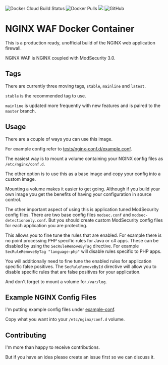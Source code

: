 ![Docker Cloud Build Status](https://img.shields.io/docker/cloud/build/coderpatros/nginx-waf)
![Docker Pulls](https://img.shields.io/docker/pulls/coderpatros/nginx-waf.svg)
[![](https://images.microbadger.com/badges/image/coderpatros/nginx-waf.svg)](https://microbadger.com/images/coderpatros/nginx-waf "Get your own image badge on microbadger.com")
![GitHub](https://img.shields.io/github/license/patros/docker-nginx-waf)

# NGINX WAF Docker Container

This is a production ready, unofficial build of the NGINX web application firewall.

NGINX WAF is NGINX coupled with ModSecurity 3.0.

## Tags

There are currently three moving tags, `stable`, `mainline` and `latest`.

`stable` is the recommended tag to use.

`mainline` is updated more frequently with new features and is paired to the `master` branch.

## Usage

There are a couple of ways you can use this image.

For example config refer to [tests/nginx-conf.d/example.conf](tests/nginx-conf.d/example.conf).

The easiest way is to mount a volume containing your NGINX config files as
`/etc/nginx/conf.d`.

The other option is to use this as a base image and copy your config into a
custom image.

Mounting a volume makes it easier to get going. Although if you build your own
image you get the benefits of having your configuration in source control.

The other important aspect of using this is application tuned ModSecurity
config files. There are two base config files `modsec.conf` and
`modsec-detectiononly.conf`. But you should create custom ModSecurity config
files for each application you are protecting.

This allows you to fine tune the rules that are enabled. For example there is no
point processing PHP specific rules for Java or c# apps. These can be disabled
by using the `SecRuleRemoveByTag` directive. For example
`SecRuleRemoveByTag "language-php"` will disable rules specific to PHP apps.

You will additionally need to fine tune the enabled rules for application
specific false positives. The `SecRuleRemoveById` directive will allow you to
disable specific rules that are false positives for your application.

And don't forget to mount a volume for `/var/log`.

## Example NGINX Config Files

I'm putting example config files under [example-conf](example-conf).

Copy what you want into your `/etc/nginx/conf.d` volume.

## Contributing

I'm more than happy to receive contributions.

But if you have an idea please create an issue first so we can discuss it.

